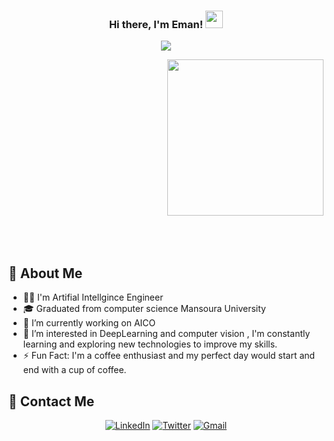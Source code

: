 

<h3 align="center">
  Hi there, I'm Eman!
  <img src="https://media.giphy.com/media/hvRJCLFzcasrR4ia7z/giphy.gif" width="28">
</h3>
<p align="center">
  <a href="https://github.com/DenverCoder1/readme-typing-svg"><img src="https://readme-typing-svg.herokuapp.com/?lines=Artifial%20Intelligence%20Engineer;Always%20learning%20new%20things&font=Fira%20Code&center=true&width=440&height=45&color=f75c7e&vCenter=true&size=22"></a>
</p> 
<div style="height: 300px;"> <!-- Set a height for the container -->
  <img width="250" align="right" src="https://c.tenor.com/_DOBjnGspYAAAAAM/code-coding.gif" float: right;">
</div>

## 🚀 About Me
- 👨‍💻 I'm Artifial Intellgince Engineer
- 🎓 Graduated from computer science Mansoura University 
- 🏢 I’m currently working on AICO
- 🤔 I’m interested in DeepLearning and computer vision , I'm constantly learning and exploring new technologies to improve my skills.
- ⚡ Fun Fact: I'm a coffee enthusiast and my perfect day would start and end with a cup of coffee.


## 🔗 Contact Me

<p align="center">
 <!-- <a href="[Link to Your Portfolio Website]"><img alt="Portfolio" src="https://img.shields.io/badge/-Portfolio-9cf"></a> -->
  <a href="https://www.linkedin.com/in/eman-abdelwhab-63417a17a/"><img alt="LinkedIn" src="https://img.shields.io/badge/-LinkedIn-blue"></a>
  <a href="https://twitter.com/EmanAbdelwhab_?t=YdGi0IKcoL3G-wRm9ysJOA&s=08"><img alt="Twitter" src="https://img.shields.io/badge/-Twitter-1da1f2"></a>
  <a href="mailto:ea6677342@gmail.com"><img alt="Gmail" src="https://img.shields.io/badge/-Gmail-red"></a>
</p>

<br>
<!--
<a href="https://komarev.com/ghpvc/?username=EmanAbdelWhab&style=for-the-badge">
    <img src="https://komarev.com/ghpvc/?username=EmanAbdelWhab&style=for-the-badge">
</a>
-->

